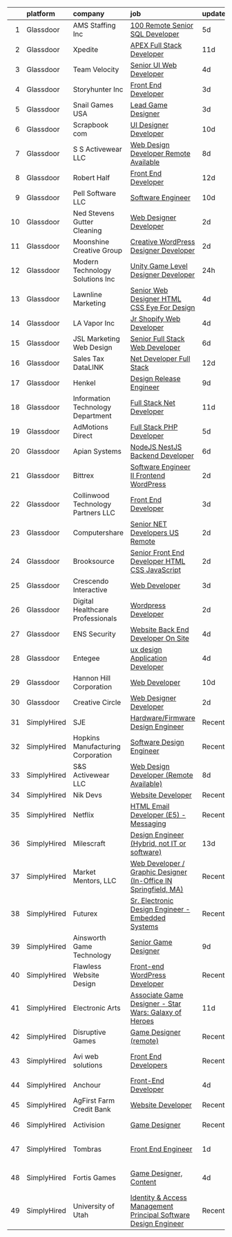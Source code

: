 

|    | platform    | company                             | job                                                                                                                                                                                                                                                                                                                                                                                                                                                                                                                                                                                                                                                                                                                                                                                                                                                                                                                                                                                                                                                                                                                                                                                                                                                                                                                                                                                                                               | update_time   | location                  |
|---:|:------------|:------------------------------------|:----------------------------------------------------------------------------------------------------------------------------------------------------------------------------------------------------------------------------------------------------------------------------------------------------------------------------------------------------------------------------------------------------------------------------------------------------------------------------------------------------------------------------------------------------------------------------------------------------------------------------------------------------------------------------------------------------------------------------------------------------------------------------------------------------------------------------------------------------------------------------------------------------------------------------------------------------------------------------------------------------------------------------------------------------------------------------------------------------------------------------------------------------------------------------------------------------------------------------------------------------------------------------------------------------------------------------------------------------------------------------------------------------------------------------------|:--------------|:--------------------------|
|  1 | Glassdoor   | AMS Staffing  Inc                   | [100  Remote   Senior SQL Developer](https://www.glassdoor.com/partner/jobListing.htm?pos=113&ao=1110586&s=58&guid=0000018354a9134d8d5e9206d52f10f7&src=GD_JOB_AD&t=SR&vt=w&cs=1_a69c8dde&cb=1663572710777&jobListingId=1008137082589&cpc=E6B95A06C1BC174B&jrtk=3-0-1gdaai50fj4io801-1gdaai511mbjm800-589e6d2172428d55--6NYlbfkN0CibbzESV24dYdgmS2yQ28TMZ4-wJlf8IQSXu0ladVZRyvJzr42EFWBtvAm0etpptZlD8EkFDFYtLANNWdYou6H3zfCwu4_WRoe3P5EgX9MKgmGe1-XVZv4oZMDHtj6fUVctpuiXYCr5FeW3TsZOcVSMyiw_B4eiv8sZ3vAmBeZE_fcRie9m3-JkYGbqNMO37ozNPOMPIAJPzugoZ7S6CQjeI75y1en58JryLFWfBG1y2qo5r7yGy0NwMdkXQzCHckapSx1AzH22ffC64il3-LR2Q-NENbanmhYDy0P4jVni2yq-U-8DwgGhqRGYld784PeZhq1Tie2CJxQ_px3JXu5f5CEdZtHiEzDv001lOTfASBAsR8KAOU-KVgyCaZ8VTqnHr3HT_niqs737Ap6WLE6t3NNQ1IfsFUA23eFjNdvVY1Y4mKQW3otnggPl2lB-bYfnf2teqbdv1wSLwhymmdTdALO6ZQdMM6jP_TN4Y2M4saqeZhYeROjLmQkVzL0dwKfb62GefFXYtpGnIHOzyD7)                                                                                                                                                                                                                                                                                                                                                                                                                                                                                                                                          | 5d            | New York, NY              |
|  2 | Glassdoor   | Xpedite                             | [APEX Full Stack Developer](https://www.glassdoor.com/partner/jobListing.htm?pos=105&ao=1110586&s=58&guid=0000018354a9134d8d5e9206d52f10f7&src=GD_JOB_AD&t=SR&vt=w&ea=1&cs=1_96d12dc1&cb=1663572710776&jobListingId=1008123515711&cpc=F0881FB4B112A732&jrtk=3-0-1gdaai50fj4io801-1gdaai511mbjm800-77f05e146b5e5127--6NYlbfkN0Bo_CM2a8GgFIiw_-9fb5ug3xmG_MFCzpxBl7ntROtVZbMxiiAjE6OeWDUKTeczL66bL-4rIrvD08BHHGZ8TSUYPr07XNHCYpbMREsAcVUzcaBCRP5ZEy4ftjIGBLRpKtI-squMly7s6jnJSNqKBSTKzenhn9SZdAv7QrDrU6FquzvEVa3VnvD0gnJA184V84ClV1cdiwkkf6jrfyAgkT_ouXsponR54GAZUk0YzADt9oab92PYbXPxxKsmIGMMd_-AozPPXa73mhDYYgJMGMJy4XbbQlyUsIokjrKuTsxr45RKh4FCoO30cGb31Q-iNYdVwzE2MsUXAZTUNsEJKYlPXBxyaHbyc-RzpRu9U2NpWw58FKP1h0X5IWKhstoqIyUJxeo84V2B2iuOJsD-LAYqt0erWb25xPAD8UZ4DDvxrhhrxwr8NwNAUDWKtF7YfWFaio-3cIiG4B15J3_JMiLOAEZGXjxUAgmHwhk9E9AlkrLjC9k_nKU_S9k8ClmgSpGiKXlvm47wsQ%3D%3D)                                                                                                                                                                                                                                                                                                                                                                                                                                                                                                                                                  | 11d           | Remote                    |
|  3 | Glassdoor   | Team Velocity                       | [Senior UI Web Developer](https://www.glassdoor.com/partner/jobListing.htm?pos=120&ao=1110586&s=58&guid=0000018354a9134d8d5e9206d52f10f7&src=GD_JOB_AD&t=SR&vt=w&ea=1&cs=1_593d08bb&cb=1663572710779&jobListingId=1008139737106&cpc=D2F1DE17EE1F43B9&jrtk=3-0-1gdaai50fj4io801-1gdaai511mbjm800-a6a900c947c52d3c--6NYlbfkN0BmIoKocX2EPZz2-LnVx7uj6CrWseJC8UJJqrhDAcGvGbHIfW2NzX-jIZ0y8ufI-FbHVDakPxMfsXPNcnSp0AHIajoCZHbxt_CsH4mo9OCbfbe4c_msTAouXwL4dntkNMyUN_1K5NpnCFnpLJA4H3rBxHNmYNDQgyOsCKV_4buafCenoF19WReX3xe0sTn4ao1YwU7NVH6McQTxGKaq75PJMFLSCpCltmUMZDxIaEOe1TFfFS3L2oZyIzeW_Drj4xXVo-dkN1dNO0y7q19JxwEeL_runYQ5DU4NdmN7jRfFAen4qcRLKSmo3v93aMoXByjErX-dehWKkmkZHgLQxKukVUPhRNyQTcp7ykIVaUN-7xwDITiD864dhme7xX8ldeDo9H7SdgG3Ai7iHY-QayBtD7QQzYDSV72KNgihW9JdfsrBooiO_2MfTRfzn0OBZhx1_6-xzUm9z48UUlNNoZBdsKaAXX4Fe5ZoYlL2iPnpJK-JSFjGgtC5l0bgfVQaYB8%3D)                                                                                                                                                                                                                                                                                                                                                                                                                                                                                                                                                                  | 4d            | Remote                    |
|  4 | Glassdoor   | Storyhunter  Inc                    | [Front End Developer](https://www.glassdoor.com/partner/jobListing.htm?pos=119&ao=1110586&s=58&guid=0000018354a9134d8d5e9206d52f10f7&src=GD_JOB_AD&t=SR&vt=w&ea=1&cs=1_049704d3&cb=1663572710778&jobListingId=1008142253326&cpc=444700D72F2ECBCE&jrtk=3-0-1gdaai50fj4io801-1gdaai511mbjm800-6b403ce7163a4a9f--6NYlbfkN0AgcujJ3qETlspHRKc8IIVMzbeN8Bz4-iApzrv1hrIVKKSn2xKtzzS6W9_8OiycdU4qiLMwjxOweyuAQzWzHdBZP4y2myfHdXU-sYGHm64E3boYYye272WZMHTwM3_m4BSDmoJTr47EH0btQdDMTVwB4CjNBJmP8QL0kb7gXhkeebwnthg9yVy6WWscR0yghBk11Jo3rgNgsb5Yjwql1qxiM-_Ik_P82SReNZzlmzZb18JyiLwV7u_c7Ejit1Dv8F6-h4koB7-WMwBx_tIw9Gjb4ALt20CFchcASGMzZZsiAxjh_IFgG9VbiOW_O9xknxqP-TtiNUSzMbUVEd1dfYyXy7j_4-eNcb_p3ZIelI5TuNJRMH7LeZHzav6lnS0c8EwC5zNOAWiNoM5IppiGjhdw0iNJW4T8JMwYtf9_9KiFfA10T4nvbaXhsVYxCXo7cyWy1jGF8owLcEgDURGNauc43aqieiPHnkO1cq6RwMMVPSAHByp4fjc0EQuKg29cTNw%3D)                                                                                                                                                                                                                                                                                                                                                                                                                                                                                                                                                                      | 3d            | Austin, TX                |
|  5 | Glassdoor   | Snail Games USA                     | [Lead Game Designer](https://www.glassdoor.com/partner/jobListing.htm?pos=126&ao=1110586&s=58&guid=0000018354a9134d8d5e9206d52f10f7&src=GD_JOB_AD&t=SR&vt=w&ea=1&cs=1_3f591720&cb=1663572710779&jobListingId=1008143273725&cpc=3DB599BF2F4828F0&jrtk=3-0-1gdaai50fj4io801-1gdaai511mbjm800-a48a39f6903e8687--6NYlbfkN0Cw7niSvkhlOnyUOIKh8iEFaGQrF0ehIy67CPytvastGfTep2RELHiWo27qzTbr0GGrHLuaj4V8iMzZoAKOmLyivAaB5nVetLbQfhWpx9sW8qh85TvtOsJx1zjzDNV66kxqszXKcJogkyY4hg_wbjvwLkeVsGVBemXSK_xMtcwLzyko7ceNTEIoy2LTdUb4mkR0WONlPYqJqvKbOQ2QguWDiwaH2mzFSQi5_EFttJh7yPZi6CDvQbUKdxPHMPahW8KZNIgKgVZ4i5WsppEqdsETHPB6izmov2sl860VJSsw8TJat3_qDNlv00UDNDj0pj7E1LXJCYD5aN5E6CGzCTHqon2IG_X0ML6ndynyrVHdoPRWo06VOaoxlNGcvgHvu-yHS4tlbSttMfcZF0ZYKWtFTRd8ccG2UjLSQ8DKw1lIFH8C_Wb74XHK1Z6gnKQhv601YZVFdSmeZqZZwDmMZ9QK)                                                                                                                                                                                                                                                                                                                                                                                                                                                                                                                                                                                                                     | 3d            | Remote                    |
|  6 | Glassdoor   | Scrapbook com                       | [UI Designer Developer](https://www.glassdoor.com/partner/jobListing.htm?pos=101&ao=1110586&s=58&guid=0000018354a9134d8d5e9206d52f10f7&src=GD_JOB_AD&t=SR&vt=w&ea=1&cs=1_7fd0f4e6&cb=1663572710776&jobListingId=1008127117355&cpc=292986E5893862A2&jrtk=3-0-1gdaai50fj4io801-1gdaai511mbjm800-c37b86e09c42734d--6NYlbfkN0C1yppl-0ekVUoPe3ZKhKQjCocelex8BczS8oiB1y4H6DeepbMPS1CfVuhEiwkxvND-AJpum8prl33x0-Ufp36UFK9TMs8BSyOON6j7qxpSyOEcFAp-ZjUxDr0DBTzdDtEb4t-Z3NZOPqvaCV_HD8w8vrj6u6sytNpt0rLlo2jjKHUF5CVexhoC-qlce9sxYZc8ujY0fei0Xyp6dOkaneushWz-OCNaibDk96RYtGeoyes2E4NZC3KSxiQG0ApudV6OiB7bDOXDyKwZP3DwcelNZ8WzEAz2KS1yB4K8zEEPkhAaozGmBREfUCZ2aAUXVkZuA5USkkEfBzaDHjZcWhglEcNVRmpBg2TGtsbKXWHbmb8j8DtLoRhVPndwq4Sm-cSOwoqbOmYwQv40WkTfSFQJV4BYXWarudAjaUYU9tzguRZsZqeHUkPZiZt0xeKuaOieayQjsmYEPrOY7GaclDsLETO_XJgym6rXgiMC4KygX-aWWR2PRljvQodPKsHPUTjmylsUvoDAyg%3D%3D)                                                                                                                                                                                                                                                                                                                                                                                                                                                                                                                                                      | 10d           | Gilbert, AZ               |
|  7 | Glassdoor   | S S Activewear LLC                  | [Web Design Developer  Remote Available ](https://www.glassdoor.com/partner/jobListing.htm?pos=108&ao=1110586&s=58&guid=0000018354a9134d8d5e9206d52f10f7&src=GD_JOB_AD&t=SR&vt=w&ea=1&cs=1_9f8b76da&cb=1663572710777&jobListingId=1008131212019&cpc=F41FEAB56D215062&jrtk=3-0-1gdaai50fj4io801-1gdaai511mbjm800-e77e0e5672b8281f--6NYlbfkN0Ajr136nt6A_LHOZ7dazkZBMRVGXfFx1UH3hXSlGZi78qV2vh4IIPaG56QxCFgA56BicBY0oInP0QPYJd4kFVbc7huEHz1FXVqLxP8gElzXxfnWXkWC5Tk3amEWpKQOdd2DP_B235foqRfXk2sCy5zcr5ta9uztYyWr8zoLSfktUae741wAEOImCxf8e0o5q_ycQgCe-ixKA06BIbumOe5BLPPJtlkagwve9y4va0OfsQAKsxCenDo-e0egBF_YeVmTaHsb1PpDIVAN9_7MR5JUtHHlLtfZnMq_OYryQjUu4JseIxDtXMnCLBtOMleHSwc_Wsije8FRC6Mm9_-15bdkiLx-_ISgi6j2j-N6Yytpj9nRoAWpMWW3JZdgNPfJKvnMYp1HjxXuYZ9gwj0MUv41dTpD6NUJ966ovZ7RzG-HZaAAsTqsqmUu_2qA8JHAuH5Thgp2uvY51lPcZ4Wz3KMHK3AIXYkzTaEgDUtJYtIhiU_3uiID3WOMKqbRl0QhdpDEzyb8oe7LuRi_PG1EaezSNv9J0rcvHTjIfuXEqzbBC4cpi-SK2C9Tbk8f24H4i2gecPmcHjPMSM8DEF5RvHKrmAwYU_PPhnihze-oPIP5mL6EfMyW3bbyNfBHB2mCxpSWTQe9FNehkGjkYf1NJrDoOQwZ1NcUeAPt6SWkJcBVEQuFwHNNyQ6meUnOEcuPQhwtEV2pCc-byrRnKfmbmo1mubxlg4rsZTwCbGSHmqp_fBX2qWwsky9rdhyAg448bG0%3D)                                                                                                                                                                                                                                                                                  | 8d            | Bolingbrook, IL           |
|  8 | Glassdoor   | Robert Half                         | [Front End Developer](https://www.glassdoor.com/partner/jobListing.htm?pos=125&ao=1110586&s=58&guid=0000018354a9134d8d5e9206d52f10f7&src=GD_JOB_AD&t=SR&vt=w&ea=1&cs=1_a69c3c96&cb=1663572710779&jobListingId=1008120611858&cpc=BAEB662971763A76&jrtk=3-0-1gdaai50fj4io801-1gdaai511mbjm800-f2186d150756ae06--6NYlbfkN0CpzDdaQkua3np5pkmj49lKioZwmwxQ-yx5plwbYmV_Myd9UjLXQ329wDtNKwBoQUhSAgPde3I4JpvFvrKhZ_8zBpqHE-b391S1YHiTyi6Ed8jCxaHJqcS5Wpl-EgCw4oDuE6UWQ9aepJ8C8TautfNbf40cokBPORJX6cdQTjbvH17t4nliVhjy3ESoim4uVPQKSSEIJo_PkWpFeyDRG_1Hc9hd55-odxhXlkcXgnd3qg3X6SDyCPSVEIrkZX7jPDSHgQA3afjzmOBatf5VOiEQKzkQIvRZOcvWXmmLraUjT8F_VoAVA5DD_xWi068OoKAe6Vn6FZ47nAAaeXvSUvicpG1UpR-_u7Gdj92yRHHfFM2atUEQvkvsNR0JamQ-8_82HkS9WMpf248-r7Fz05Le-_ZaSmLB0oZexxF2UCjRqrs5bPbyAQWGjK4da9MOp30ffUHkwX36eiB9SfONyW-h6FiIpbMIH6AxHpoiWrt5m04GnZfs0_6NyG23kPUKD5xIM_tqvYjsPlKkU5lBYvLetmSx2JWSohAbd9UXuq8383TAx4HSL7TI6dVjnVCZb5Y%3D)                                                                                                                                                                                                                                                                                                                                                                                                                                                                                                      | 12d           | Tampa, FL                 |
|  9 | Glassdoor   | Pell Software  LLC                  | [Software Engineer](https://www.glassdoor.com/partner/jobListing.htm?pos=109&ao=1110586&s=58&guid=0000018354a9134d8d5e9206d52f10f7&src=GD_JOB_AD&t=SR&vt=w&ea=1&cs=1_28d6dc53&cb=1663572710777&jobListingId=1008126353338&cpc=8CDBB1EC89CF7160&jrtk=3-0-1gdaai50fj4io801-1gdaai511mbjm800-e487268c4429cf16--6NYlbfkN0D788tVLZnHYB2JKTLmCXo4PydfvtZKcdbYx6lxKaz3IlftlMCfsI1zqUT_XwPwDFZHDepp4HS7u-6hwCzZF6rXRix7KZAq-8scx__7QiYxhitWFUq6o3DE2HIdCZF4AQSutKGgIITUfcuDnP3pa5PgMiPucvv_wpUQ8p4kdC62ZTsWeMEgV-26bd3Sj6mjAM7_YMMzM69tvSoyILKXWyOIlS_k3MOYmsDgoMICqIu0L5XXpccElA9SFfLuDDdnY8pCfhh1FhmdoSb-1TGmTdH2isJ7krU3p-8G1qFrCTgZlFG4zz4TjT_eQw_QKaI7JB0hgKhHSODYJfEEWWQ5dX8C0N1uj5DR1wi8qfOFwBSpEqsgu7LKc_33omqDE9Cc70nRwDZlCrFZ2Ail4MGPdUyzuUkthnfKWCjQMvhcrgEP-ugnnx-Vzq-JS-sxPj8P1Y9O-tF0ArVS83-quoILtl1j5RT8HuJ9pxBv9zWcR5SEAMiZQlfqUR4Bpncf1cCAmNA%3D)                                                                                                                                                                                                                                                                                                                                                                                                                                                                                                                                                                        | 10d           | Remote                    |
| 10 | Glassdoor   | Ned Stevens Gutter Cleaning         | [Web Designer Developer](https://www.glassdoor.com/partner/jobListing.htm?pos=117&ao=1110586&s=58&guid=0000018354a9134d8d5e9206d52f10f7&src=GD_JOB_AD&t=SR&vt=w&ea=1&cs=1_70930d45&cb=1663572710778&jobListingId=1008145249117&cpc=149B3D5996025BBA&jrtk=3-0-1gdaai50fj4io801-1gdaai511mbjm800-92ba3729d6720e43--6NYlbfkN0AkLpTqwQyOHWZzzBh8L-NJRXeVaRNqbLPAA2fHvkxVuJSLLV_rgQ08NUaPLcDDdaiRI9iK6jQn8J5ezsPbwTlDRK7srl-ykfpmt3l_n0AvFlfSjZ1RrdHiBVvDTO2_uacut2-qB8nyvUhDiFLOk14-qdjvwrX5nKmYuUYySmL6tDhpRCi2mwK2dyD5brS4HJxVTjj5__5giifYF59sjAxIbkGhZcqlovebGgr0lZfggyt4iOYo2BQjZTbdlFnhfOicpic8LSFcvGzSbO4MVOMgbfy-u5ThqFN_BDMl1Si4yulwJ8Y88qRXXP0Ci62C78O7-MtbFHer_Ib4wEs99OcQj91Gt0xM6ASdFZTWJs6gfmaXSwomB5dsTMr_3lixc2hJ78nMbTJG5U0wGDooUUloWMVJJvPiIdEm0CO6pu2IGp1fQ7o1JzIOLmFSIqKWvNKUjMc1d9E-fzanT17xUJYXdpAiP5FJWCaIgAHcbaYUhoWiSvWfYRi0rFnH6VgDkJr3e7KOlG839g%3D%3D)                                                                                                                                                                                                                                                                                                                                                                                                                                                                                                                                                     | 2d            | Fairfield, NJ             |
| 11 | Glassdoor   | Moonshine Creative Group            | [Creative WordPress Designer   Developer](https://www.glassdoor.com/partner/jobListing.htm?pos=116&ao=1110586&s=58&guid=0000018354a9134d8d5e9206d52f10f7&src=GD_JOB_AD&t=SR&vt=w&ea=1&cs=1_ac0459b2&cb=1663572710778&jobListingId=1008144606129&cpc=D69957E0862862E0&jrtk=3-0-1gdaai50fj4io801-1gdaai511mbjm800-8aa1d01abaafe033--6NYlbfkN0CG5LXwJMQ_F-UEP33lv6qdrvZYV73m8wbNemMfzpMfCtLSBZ65YDIhxcsYdQmKsjJKwH4-0_2P_dhzJyRl4W_1ZhYbu65hrieSm_JWSH1IUM5nx0fWkDeI5Yiu-NBvhJrKJvIM65eUzIMmzVCJoIuMYFEDHmwvOqTooKzWVSwMutjZPIWpJE7hzno-Jo7rvj9QTSpBKOqpbgdD5skGrTcn8cRs1rlMp_tBjUFFzVdQeCddZzZJUPdQcTMAkfqiv9ywQzr8FP-tdvfNg-8ek3uZ66ykbwnoK-KjSQDFsSoDZ71-L319zO43hmaGknzazM95vXW56XZWCBLpOBZRr4xquBXJYLc6mqkYHrBHYsNU3kQNWGxbAyQGTzVNXOq0-8gn1__JXlO3-ort0ZcONJP47DhJDSWGXvaB6RkSO2BEiCqkvybAo7juSkj6841Yr7TzF0NlZHxlZN-ph2Xqa2RVVIr7he_f2-9D7Eu_RxL35p-6a4XrGkTOw7_ht3zHFgWpirb1HhfLWtzH4MGnOgvt)                                                                                                                                                                                                                                                                                                                                                                                                                                                                                                                                | 2d            | Tampa, FL                 |
| 12 | Glassdoor   | Modern Technology Solutions  Inc    | [Unity Game Level Designer  Developer](https://www.glassdoor.com/partner/jobListing.htm?pos=124&ao=1110586&s=58&guid=0000018354a9134d8d5e9206d52f10f7&src=GD_JOB_AD&t=SR&vt=w&cs=1_d582ddad&cb=1663572710779&jobListingId=1008147065869&cpc=42BEC95245890617&jrtk=3-0-1gdaai50fj4io801-1gdaai511mbjm800-9647f9bca37af8e5--6NYlbfkN0C26OT7h5zXl7z1yVTYwN1d43osiYS9hmGqw_eY7i5KFzRWaSyxghJjTLzNEsEWeJhbFi6O0etIGl_3_4NBeh9gVf6iEXil-UotNJSdxYho5k8U3bpnEMrRtIF6PsmAZPeWBdXZm7yyEx86DPB6qNwmdJyRaBrWQ9IiyjosfEDXzyp0C5zCGvEADS0GPFp2DzD-O6g0zzh--MAwtgELzxs3BXQuWv7UtI_3puMrv_E9g76Ic0dsOw8RRFTwL5zXQGXj9gnxe-LP1ddYVmsU-uEIEupTD_hQynp1EqPhAV0lgxeakQF9h1W9sdTTic8Xfo4GRMP1M9WjK5qhu6RISXQ236Y5Qd_En_TEVUJG05PIPhzh88m4CqPfDklOtjpu33jSDgB3lANtTA2Zi_wlAeX2Sj299y36xIbKJ0yt2dH-p9eNc_WrmIDs)                                                                                                                                                                                                                                                                                                                                                                                                                                                                                                                                                                                                                                        | 24h           | Huntsville, AL            |
| 13 | Glassdoor   | Lawnline Marketing                  | [Senior Web Designer   HTML  CSS    Eye For Design](https://www.glassdoor.com/partner/jobListing.htm?pos=104&ao=1110586&s=58&guid=0000018354a9134d8d5e9206d52f10f7&src=GD_JOB_AD&t=SR&vt=w&ea=1&cs=1_2778af8a&cb=1663572710776&jobListingId=1008139332643&cpc=0A88B0016E52E137&jrtk=3-0-1gdaai50fj4io801-1gdaai511mbjm800-756d3fff91c15e87--6NYlbfkN0CSgGTbSPgM0xpgWRkp5SRTexU57Zk_6_bZ18eqb9d2QD8eCeh4DToPCFdsFw9Mq38PhjeHZEuVdUJ7KICRHuS5bSRhDzuIPdpl-zlGPJATjopMBUFYSRvn0Hyn71LYs0yL4I6csTiL2jHBbVJMVoFVp3N1-Lh_JaDap3csi9kRgup28Mt5EI0WdNIovdEv1XPviiT_iryyS_xQ4nHXl78TlVgD-1YhsBncmG_PwFMAb6S7buG5keXdIBpLF-sX-r2wFt5ooOfIPQAUCxMdKNx2eqp4pyjvgC2ywU0M4uWLUWh-v-nAw5tzZN6NZkws6z6mnDfJ9hxl_Pvf7aNrDEQCYPGkFJs21o5c01bcnxbYAmv12QXfnCZ2mFeOaaq0z6OI74lJLHHUiz1MWqX4-tRY6llX1aQqGIZW4GJwW_lveF-nBJaLvCegO9ppFVEFApiQH7xmcvU8waZFtu8OOSYGRJQ4zMF8bFvfGJfMRuhoSQKH0rZHWpvSvgdu4q8nhLPgWF2H_N3TkLbbUJ6pKD7QbdDIbUaLIfw%3D)                                                                                                                                                                                                                                                                                                                                                                                                                                                                                                        | 4d            | Tampa, FL                 |
| 14 | Glassdoor   | LA Vapor  Inc                       | [Jr  Shopify Web Developer](https://www.glassdoor.com/partner/jobListing.htm?pos=127&ao=1110586&s=58&guid=0000018354a9134d8d5e9206d52f10f7&src=GD_JOB_AD&t=SR&vt=w&ea=1&cs=1_4f09cbf4&cb=1663572710779&jobListingId=1008140181483&cpc=32EE424DE2B657EB&jrtk=3-0-1gdaai50fj4io801-1gdaai511mbjm800-de90514a4bbd6e3b--6NYlbfkN0CJdF-dcTyI6K_jQ3hNxcEWsQ5FdiXrEanOgkWkyiPfXhf_OXvFejte4LCunOxrNaYbLHOuyZld0YnnchhutS_aFl5fs43CHJFtsyOfVR1mUJcEfMkXBQrz03Nf0m0jO90iAKUL02k1KmJOXdZ-2dk-FxLeAJxcZXTdAfEg941bRFUDtXvi9tNZ1rH2i3LTge1CpTib2Ga1Imxa6Qfg6BQPeASbNbttM8G8VnelmnI9GTkD_1lV5oIkySaTlRl8Q8NmjFBExd3mrXQPdJ77R1ehsndrNyhdiHu6U6Hq8Lgc5gZb4I0Zt0ntwunrviZIO9O--ud-x1n5mFRp_QZHLh7NxHCgtgtXb3uZwTvuQ5U5a9nt0Is-sjSBMMUg-S9U-Vxx2EA5dZpAka97WVtE7A9XSLoCOTJEsAZSJ59IGAqY64TRykijaBXapQvZnSxhpsSZDvVFWcoYcnW9gmjrFWTOCH64h9hx5Nq8qaYlsdnETtWfqLQEOKB0zIjg6JkRozliNM73GT-KLA%3D%3D)                                                                                                                                                                                                                                                                                                                                                                                                                                                                                                                                                  | 4d            | Industry, CA              |
| 15 | Glassdoor   | JSL Marketing   Web Design          | [Senior Full Stack Web Developer](https://www.glassdoor.com/partner/jobListing.htm?pos=115&ao=1110586&s=58&guid=0000018354a9134d8d5e9206d52f10f7&src=GD_JOB_AD&t=SR&vt=w&ea=1&cs=1_da4801e7&cb=1663572710778&jobListingId=1008134237353&cpc=8CDBB1EC89CF7160&jrtk=3-0-1gdaai50fj4io801-1gdaai511mbjm800-95e4bb47586a1399--6NYlbfkN0BlgEJqKwI5l4aRBGXhwprTFd9AXksXdNlmC9_5OPFgTXamcWBr4-lNrxyfoHxAJClhEX4zuwWIli7IUgTKB2fktkt7LhtcmJ1NGhSmLJwgv3568HcCts1K3Q27CUvSFOFQD4Ho1saamcaXZRqzbo1wrX46WCXjGdWg_-a6UyFSqUsQDmgZ5aNjTfGL3soegKSi_ToQ2ivkskD6F_tJGLUOy4pSX5gcYo8r2ujHVYcdKQvqrnMYnHEchR9HBTMcxs5hSZkPG5RiZ3vriK2FGMGyIC93w_y8dn7MjEKj6Dbj60JlZGtIgfNvgSOV1WRiAsuLlLNsi21GZMBwnctkx7xEMXXK1tnES07-9kuYvU6lHp-P3NrS3MV63ZUENEtegZEIvqr1YHLsgdnw8mcnTkdxwdGRhrrXNk9Um6BL4jLB0nbOIa9pLjiLrVWly4bg9t59WuUz8M6YqaRtrRVjAd8BftzRvIZzZPqv3aCFInmJ4sI2hdpacoAO5dDSAfe2NZr4815TbKxElyVnU9Enyuhb)                                                                                                                                                                                                                                                                                                                                                                                                                                                                                                                                        | 6d            | Remote                    |
| 16 | Glassdoor   | Sales Tax DataLINK                  | [Net Developer   Full Stack](https://www.glassdoor.com/partner/jobListing.htm?pos=103&ao=1110586&s=58&guid=0000018354a9134d8d5e9206d52f10f7&src=GD_JOB_AD&t=SR&vt=w&ea=1&cs=1_4f9095bd&cb=1663572710776&jobListingId=1008120751785&cpc=3DB2029097D57E23&jrtk=3-0-1gdaai50fj4io801-1gdaai511mbjm800-f6fb0d7549386a78--6NYlbfkN0D788tVLZnHYB2JKTLmCXo4PydfvtZKcdbYx6lxKaz3ItHoPq3a-80QsNIYVUrynlxv1neh7WqWfaIvsMNLgJwwTlkmv0uwuW4CvdhgZ3pW4iuVvi92rFQZtb03YJWWLaGAudknjKdVf8z918rT5Va3QJWsVnkSCWOEjUYDz2avO4gC5lWcVXr2E9-97_OnvBndYy3W0tCucoQVCp_FZHT796LFrfWU3KbjhNmaLS2Qz-xLJIaoX6h0klzSGvaY3CnUsGEZSSRkKHHOLx3SW8qBXpuJonCV0yVUOPeRuJ_AOigbYhvXkqG11Oc1MyJgeBbKtYvRvAFEU1q2aHW5NeuhH0pRNyvxniv2ks5hkHFbX2qpQIsYR7A9eNGOESFQYMwKYgw0dKpzcA0w-j5-_goEZjUVTzgnpY98DUSGlrHv8Bda_lWgz0Th-Y32gVBiuXJ9-hNktlGPygFnXA07wBXqII6BiLmm-99YFou4UMyvSABVxdfqiSdU-Qd1en9kZFPk7YJFa4qeUA%3D%3D)                                                                                                                                                                                                                                                                                                                                                                                                                                                                                                                                                 | 12d           | Bentonville, AR           |
| 17 | Glassdoor   | Henkel                              | [Design   Release Engineer](https://www.glassdoor.com/partner/jobListing.htm?pos=129&ao=1110586&s=58&guid=0000018354a9134d8d5e9206d52f10f7&src=GD_JOB_AD&t=SR&vt=w&cs=1_f5edf9a1&cb=1663572710779&jobListingId=1008129968269&cpc=334ABAF5D42DC775&jrtk=3-0-1gdaai50fj4io801-1gdaai511mbjm800-dd6aa8f583606936--6NYlbfkN0Bnb2JtfZ4AEsMA1Pu2i33F7qA_ifajj7vsPj00nFwV5oJ5S38d4YJev97vL1XpAk697PcgHYCrOvaQ3Dld0Ehq3dDuTjOxMQELFMqHYyzv8g-iyjePoYaXQPojbGhFNqwV1qsbWNqeA7M6FV-OtylbeTOenxbAa9MXgTQTS5a_7jf0Lvd4ZhSR7Q9ZELuUkV5COyk62LtA5eA-eMasfVLK257gYIQ1n3h0Y7ipReJ_L7qFIKyqU-kWLedkdVqSBTl2PfUBSs6Fo4OOiUNy1uEBCPsNjoepYVZC3CjdZY4CST4Ttzt_gBHz_Vg1cjfKsqKotHEkGeMDczyaKixO2zWLJgfGlPyvR4xWQvjVRTrHYkRe3WDRD-kxV4hLIZE5FRQCaWbWgQ3WNNHLJuYOK3q3ARaDFMngnHh_i1c-NL8k6RKdlF8fd6UxErABCSGNrQV80dmQqslVMwsruPp7VbZwt61dy1dgZREOcT6D_rZd0g3phADfZscfvJereOfG9SXmHTt4PIR-W4Qvj8iETy0gAJ72PzEAqGA%3D)                                                                                                                                                                                                                                                                                                                                                                                                                                                                                                                                     | 9d            | Madison Heights, MI       |
| 18 | Glassdoor   | Information Technology Department   | [Full Stack  Net Developer](https://www.glassdoor.com/partner/jobListing.htm?pos=107&ao=1110586&s=58&guid=0000018354a9134d8d5e9206d52f10f7&src=GD_JOB_AD&t=SR&vt=w&ea=1&cs=1_e340c9aa&cb=1663572710777&jobListingId=1008123784138&cpc=0AE43CF55DD5119E&jrtk=3-0-1gdaai50fj4io801-1gdaai511mbjm800-d041588118a0f709--6NYlbfkN0A0oXxtaiUABWoeoku3u1fBj91lxuYFZZPqtsu_MUy36ZCZymUbXjRpA0gVNUa18ycIxUA18Kq8BGvXDxnjyUH2Bbm7JpgodD-3KgWbwwCK0Pa07XTlp2BoxRt0SMkpsf29_hKW2l9NGcqRkn1NE7q-3racCI7feVDFN9rWqIh8GSjPRfbat3GrjjkENgRNi4qo_DCOxwPbV3mNQC96p4f3ixlTYlHs6xhTH4F3g95AQRdH3KF_x675-_JSNy4OI6UrPSgYzGbwQ1WfhcRVYXbGqEsW7U1G8OmPYXVw_aRqaxMX1DAgZrcBMRqAxIU3sGjzAWEDfZG6gWmrJS9YqjcNwKj9n3jeULudBRL3YunPltvC7fCtwI1Mkck44SbNggSiM51yU1cTZ1y-s7aX2qHtwIk2o-JRuz3P9ioXcZA5g_yPaOowVmw90MTci6_ML0N5nKFsCuyq3iqNBENrPJLUVRKDI6oS4mdi0XVgrqreshiBMJ4VHruBkvvig7SXkkD4y0tQgz863g%3D%3D)                                                                                                                                                                                                                                                                                                                                                                                                                                                                                                                                                  | 11d           | Boston, MA                |
| 19 | Glassdoor   | AdMotions Direct                    | [Full Stack PHP Developer](https://www.glassdoor.com/partner/jobListing.htm?pos=128&ao=1110586&s=58&guid=0000018354a9134d8d5e9206d52f10f7&src=GD_JOB_AD&t=SR&vt=w&ea=1&cs=1_94138c33&cb=1663572710779&jobListingId=1008136883142&cpc=654405A9B1E0A9F5&jrtk=3-0-1gdaai50fj4io801-1gdaai511mbjm800-e3ba54013a7866af--6NYlbfkN0BK9GXDcakwdiqmeo8o-2GvkYnmPkq7xevAHdeF_847qgq8H7zIJ73WODE3DyE5T5Z1BGNif_j4j-MQRjxFH_uvO44ftodG5LAhWDkxFasaiSiXEw199iaAGBlsK30bpDWDimtbV-FkdnIeqT9oiO3uTYy6yDHrmAGrPtyjWB7xLtoAJB6AWum43MA3ddQo4JHLNTwA6a7qzpF81VzDwgG1WVlqGOH0bzWGi7_PQkN0uazwb29PwOF5ECFPflpGLXuLQL_DBCvBlYHNOjLPJ10gSz5Tyul5BcxOeih6JlRJCU-Cf9TSkXp6yfs4p7E6X6OCL0MQG1ZIJRo6a2WEdg-0FZm52tc_2jhcmXiBFZ02lDhe2d44OLsugMQJsFJ5FV3INngeS0yyz5ZYu0-9RBDzBE7JC3aNTx7TCHq17gqe8uh1b0i8q_KxoHIz-Tmdu5FFNoyN2OP9W9LoyXoZm-d111QAxUyYBtpeLtbv1-Qqvg%3D%3D)                                                                                                                                                                                                                                                                                                                                                                                                                                                                                                                                                                                   | 5d            | Oklahoma City, OK         |
| 20 | Glassdoor   | Apian Systems                       | [NodeJS   NestJS Backend Developer](https://www.glassdoor.com/partner/jobListing.htm?pos=110&ao=1110586&s=58&guid=0000018354a9134d8d5e9206d52f10f7&src=GD_JOB_AD&t=SR&vt=w&ea=1&cs=1_61167024&cb=1663572710777&jobListingId=1008134392025&cpc=A0637F14311B9419&jrtk=3-0-1gdaai50fj4io801-1gdaai511mbjm800-a8f9165092995d7a--6NYlbfkN0BTT1lo8Jwdy_hu5PBsWOg-OgEs4ry3bvHurgSPaoaOHA92D-wk94bEGj467OU_ghYO58mee0k6RdJz37bPwGkRr8a-0ETeB31Rh_axuBcouXjSi4GfzQUTH5s4nSOJpznbeQiruNCVtxiQ7L6N5Hb7J-oBqxDtKGmQGBcQxpTYMnWRi0HyrOOeg018xZB8xF8ZLiNDq7NzosyiYoeJFnQuj3olPQqmaAfSVL_iDtN9xjBEUiVRHwrqousHIK7qRyHN6_Pb6jVy_SgPpMN2gWxpFxgJVqcCqbEXp4lclUvIiaCv4S1uVTwFtKw5FxXcqFz_fnpbeHSwUzwT1C5UPhIy-ib628RPVaqX7571JNhnm6igUmuQIilxYi_DZFv-zVc_K2fOA3LYbEwM7B2LFCVgYzIdoZV6BgmdGBpHnRLlZNcaMe4mPxEnvdd4zqNlR_nwu8PmGssOscNXWLpqz2ShhVdaQ3ObvYK71ffOp7JCu3IimbW4kU1XjboZfF1zicMJIxuW_Te4bw%3D%3D)                                                                                                                                                                                                                                                                                                                                                                                                                                                                                                                                          | 6d            | Dallas, TX                |
| 21 | Glassdoor   | Bittrex                             | [Software Engineer II   Frontend   WordPress](https://www.glassdoor.com/partner/jobListing.htm?pos=111&ao=1110586&s=58&guid=0000018354a9134d8d5e9206d52f10f7&src=GD_JOB_AD&t=SR&vt=w&cs=1_9f31e7f3&cb=1663572710777&jobListingId=1008145131059&cpc=63C68CF611DF075E&jrtk=3-0-1gdaai50fj4io801-1gdaai511mbjm800-bc254e041fd3edc9--6NYlbfkN0DG4ntHtB_rMsnfhgmnSvK2brktLme1L4SiDeJjQ-izrVOLqRJ5-yjEwoYGp-nj3bVmaw2G2hYiFLt2WI0Fqp8Okl2wZnzM1TkShaMY26vOZua51IVLdjiqn00BDaSZKxh_FTDYr6_Vp1t8Mu0cg6Qcao-ebhywGx2aUsbbTcRedxVcmNCVJ1O3i-Q0lsJuI1ulVV-tOicJtBjvWYWExo7irJv4oDFJ1BWluIZ2tIXECnOSJTgG779S8xw1oI2D0zgjP5pn3WHrPaNP82Ae3e57M3RxW73C7gANcsvnIYOfIhhjyXwpOGphSUfMIX_XWyUaNOiYCYukKbacdXRqz-_ng3CvNer3eI2aloag1bDL8nBWk-CvPjELpoxIR8Tby-6q9WCcZrLSsNZbmou7nl_m_-YvYAW4bo0CQczaS7FwBx9yRSJ8w24wUbzLpLf0ytDRpwtSs1lVwr9T0st9SoUXmhwhvx4nGqoT3wa_XcJt6fctLLFMa-imleP2buSQwlsV9b9WNI2EHGcAVCSGtkYYSBkdzys0CDZtfgmso-LtyY833GgYCAGSmnAuWA1inhgjW4TZUARk5ZXhBE5RUZQ-GPqoflBAKf3NWzxnjNuKSUzAb68VMBiJlOJTgk7rZAbjq-O2LErN-JS-2kmxzGZlJ7c2dGa3vhIeA6fFcareaGnDFsqbDxX25ez2bvRJQhIiRLwaB0QTl4TKZFQZEIak3kUg9Gwpa5NzFUdTnQcbqBYITqHTHRSpR3mCLk07BtVA23zldYj8ewqVstZxcbILkhmaHqerTPK4qiDrWqcJSEpu3yE-pHIxHa-CaLkhjsv7Uuy1G8j3H1in4QoFWm_G4myPw1-x5OrGElmrXjmmO9sADHIEc5szm5R5Pvjla31xC0DoYiUkkzAv5YSDAqtwSYyIrCBwOUBkWbFEROC28-pHDnEW-s_PAbag0zGDxtrlN0PNQQUHmEf_jmS8kIj559QjS5UxPUEJktZAw-zr_lp_3td7SjHnKEFtm2nCHCl2oOT_0qBZcoRAi-CC9sOu) | 2d            | Remote                    |
| 22 | Glassdoor   | Collinwood Technology Partners  LLC | [Front End Developer](https://www.glassdoor.com/partner/jobListing.htm?pos=122&ao=1110586&s=58&guid=0000018354a9134d8d5e9206d52f10f7&src=GD_JOB_AD&t=SR&vt=w&ea=1&cs=1_c21295f4&cb=1663572710779&jobListingId=1008142459785&cpc=7F6F94E2229B3AB5&jrtk=3-0-1gdaai50fj4io801-1gdaai511mbjm800-ea77eca74649c114--6NYlbfkN0Bch2DQBo8zF7EdxzSNX8_SeXdRX3ylaOzDo2YMlUTXFxonpmP7InOhihBn9frzIkheE-mUX5AukAvkH2M4PFXXeU7w1JNGXxJB_zAUMw1jP0N4l0hZm4hLxzA50EddQgQSssmPAbgNDUdABP1FX8RLhiTQVfsMzHhEvqpBH92VDhFlK2LIzIVu9mOfw9YV-x5HflyCBFJoOhBVJwxv3TdQOm4o8ax7bZ6IGlBWVRYBqGjSdC9QOHaqiXrsbjxGsjht9T0Fro4hGpbtd2sPdXSlNMz3IFOkAavsiC_c4rWSo_Tk-TneSnz7eYO4v_RYerxd6i3_j7AsundG44c14njnJvhmDFKCqFKpma8p5CpAmrFePE5n1adr-PJ6-7yC3R--iXYDCqwg9MkqznGu8irZXjZcnijvVBIkW6RVGIKioxnzQ2aJnJXjjJe4EfeGfapdNIoT-SNhFrnjIJYzmGjzSewPZPZtE6fgk-_D6-yhrWmtIq58hQKxHrE62fDDI1a5lrlYJTVZHg%3D%3D)                                                                                                                                                                                                                                                                                                                                                                                                                                                                                                                                                        | 3d            | Remote                    |
| 23 | Glassdoor   | Computershare                       | [Senior  NET Developers   US Remote](https://www.glassdoor.com/partner/jobListing.htm?pos=114&ao=1110586&s=58&guid=0000018354a9134d8d5e9206d52f10f7&src=GD_JOB_AD&t=SR&vt=w&cs=1_6d5ba7be&cb=1663572710777&jobListingId=1008145761036&cpc=618B7C2C2BCBC227&jrtk=3-0-1gdaai50fj4io801-1gdaai511mbjm800-0f08b29430e8f93f--6NYlbfkN0C6MWAx06RHPhT8Lk1LTJ4ojNgANd7X1UDwc5g6nuQ2rxG2WfS0exhxpKNljc3IU9ArjOy_ddq4pxPWURYpazCTs53Dter-EQHxRu2rnizxWcbVcM6_GqKKt8G6379Bf7kufl66N5IZU_WwpoIjRp9Tv5TZFcA66Rnz5hMt2y1l2e66Xxo_LfF02cv31P0CMxVhpb2V6pT5QKcAPVA9mZM832CwDXl1zQydrVu6hfXFMatu38nPUbNuUigJcL2Tmg0Jq_2TbyOJPsFp2DLxMIuF-6h_b3KociwC_u-xZds9aps7rZXajJdSsA6s-GG7ksQbiTFg3Iq5Y_t3ryCmBcn2bzuqfxMI7r7ilWFIG3ngXN20ECcWfKVQKGXfQ5sTto-QDyZp3pNt4GsDdfAVandg10CyPgvEUuEIWQwljR50XpNO7m0L-_s53nHFPtmZaUPadr4IUEeWjPE8vGy2hf6EguOr4Uq5bfsmr4RqOCyh4sERvJwwq64teJqSZmZIMg1K1i3E7mgaJqv5xvd2LDzf-jVWrGx-EHiHYoee0iU1X3lfQBg2zJUK-HmAq1_--CA5bXVt_OnsL7_6i35-bdRI)                                                                                                                                                                                                                                                                                                                                                                                                                                                                          | 2d            | Greenwood Village, CO     |
| 24 | Glassdoor   | Brooksource                         | [Senior Front End Developer  HTML  CSS  JavaScript ](https://www.glassdoor.com/partner/jobListing.htm?pos=123&ao=1110586&s=58&guid=0000018354a9134d8d5e9206d52f10f7&src=GD_JOB_AD&t=SR&vt=w&ea=1&cs=1_4470da65&cb=1663572710779&jobListingId=1008145739290&cpc=07D58528F3898F33&jrtk=3-0-1gdaai50fj4io801-1gdaai511mbjm800-4a2791c4090be565--6NYlbfkN0BhNN3PPgKPbTMZB0Y0J5JTZS3FnMM-ugqbblX4_m-srDJielPNCs_lvQXXEB0CV7PKlo8UXt5yb8BCtvOFp5qo6Avo0IQG-OdZ0Gk3w1AX0tw7ZgCXOEafaMGBVqiRFg9tGPEDbv2A_h3jLxKXPzxD871P6zeIOmLCpZRru7QZFfHRuSFYnFENFsxXMTGWqUH5MZXfe5sKu9ulgEUv43XTpHt7Bu4vz-0tOuioaaPRlAl9TM9Iq3gw6DU-Jx7zrYuXyPcl2oPctP9mScePzGSfHJTOrKRR9QZALoa6AKFw_CILrozQCuj7zHv1xI-sEc7P8MCz3bNb-7jXlekOhWb38zKEQwMUUCHItk5w9N6PkE_bBrV0tS1sN2B3d1zyHJI_zmtWPe9Aj-_WsFBx9kcLCkZtmZmYR4IGgpF7Pl-IN_uxj9AoQ5amrgt3kuiVg8HnSL5eiGapzLufoEAZLvGrLp64NMybjbgd0uSw9RT-R9G5go2NGGiVdOSvIr4WKsK1rAIWdV7X2bmVzdGDzoM3)                                                                                                                                                                                                                                                                                                                                                                                                                                                                                                                     | 2d            | Remote                    |
| 25 | Glassdoor   | Crescendo Interactive               | [Web Developer](https://www.glassdoor.com/partner/jobListing.htm?pos=121&ao=1110586&s=58&guid=0000018354a9134d8d5e9206d52f10f7&src=GD_JOB_AD&t=SR&vt=w&ea=1&cs=1_9e4dce77&cb=1663572710779&jobListingId=1008142341991&cpc=44CD5376B8534B8F&jrtk=3-0-1gdaai50fj4io801-1gdaai511mbjm800-3bdde5f7601031e3--6NYlbfkN0BTz9z0HkLcj-0RB5DTOedA729BogkPV_NNhoF5HvDl5_2-Sp6RXsVaEVOjXuK8lv0HGh2B2Eddj6JOC_UR-wQkp47XggeqUfyE8rNlEUQzIqsxeyNWXcWIhnIfG7fcVeldlirXbe16cfF3pTnCv-razwJ9S6vYdLP4qeCLbyta_2uY68z7xBEoDdUnYIeJUYPQt2Gg2dgNxGuIor8YTBbVPPDL0F-KqYVTQlODYowCeU5eU3QXD42XggGmFZEC58n--RyL6Zabe2PmqOx54fJ19UCDTbPT6FCw6cUtl5TXrhtNBLbGtVW3V6So5mowp4V6VzPfEqMZmyaEK5zeSy1YNVa9M-DyP8iOI1erujk18GEF6RaoasO9djmwzRVk8C-9gSiSbNmCNLs8bwiINqtvZnPl7IPoIE5_0-ewMexLc_6ieWzfInAeefGSkAyoEBDFpvQpyXjRiZnah9bmMPYlsLZ_JGFbIAygJ22Nwd2LkDE4WKseL83B)                                                                                                                                                                                                                                                                                                                                                                                                                                                                                                                                                                                          | 3d            | Camarillo, CA             |
| 26 | Glassdoor   | Digital Healthcare Professionals    | [Wordpress Developer](https://www.glassdoor.com/partner/jobListing.htm?pos=106&ao=1110586&s=58&guid=0000018354a9134d8d5e9206d52f10f7&src=GD_JOB_AD&t=SR&vt=w&ea=1&cs=1_e81430d6&cb=1663572710777&jobListingId=1008145087772&cpc=CCC092465BAD6A93&jrtk=3-0-1gdaai50fj4io801-1gdaai511mbjm800-59325e95a6e30e43--6NYlbfkN0BKgzQyzTF1Q9mOsR1amaS-juVGLjHt5Cdom-gEF9y-xaA6VVL5_C6w8DwRXZURFvWcQphzxP-rtjRJCT_Ju9ZzAARIrMFzdGlXePRKpDCrYBbS58PWdfYl6RPK81KtJ8mol_CyOl-fTrbd5YjOdXvlREB92bzfZ8vEps6qFQ82wix-grYllDlbv9kiSncVFamlCNPj9DbcxJSnA4k_mJn-3sTm6ZnQVVYsu9IxaI_UAJv51qeaMYlo10YlGsDr9-XjRWzczXUy6M0_KmCbYdMQ9zJCGhs3_eAJ8PL-GUa1UpfgDDvI1OQzFvkibiGzbio_olkYhmpDMDYmCbwnOvIFpbU9VkEOMiRtDDGdmE4cXQ9MvTkuKfgMxizOZtnsbrJH093Jxm3dVwW665wLTqTdofwlHoiKvnxMvfXgO0nvQnAzOLzCMyBZkcahop3RqsQuM-FZbemD7raP-8Qnbg5WPKiPl2Xz3_uE3YTXVj3kbseJiffNF2dMoQ97H2K9uD2dNbNRR4T7xg%3D%3D)                                                                                                                                                                                                                                                                                                                                                                                                                                                                                                                                                        | 2d            | San Diego, CA             |
| 27 | Glassdoor   | ENS Security                        | [Website Back End Developer   On Site](https://www.glassdoor.com/partner/jobListing.htm?pos=102&ao=1110586&s=58&guid=0000018354a9134d8d5e9206d52f10f7&src=GD_JOB_AD&t=SR&vt=w&ea=1&cs=1_c1b82f94&cb=1663572710776&jobListingId=1008139484499&cpc=BD090CE016BE616F&jrtk=3-0-1gdaai50fj4io801-1gdaai511mbjm800-85a454e44a02173f--6NYlbfkN0AFzyLFxSRBFH3kwNtJmaqsuvH1E-VLS9kEekNGpZoMRf8TMHuYWqb9GTsvjPu8Y80SCIrSwXgJYmmty3oFC-6q3FbLMAVlU0Pxs35OvuyV600CWZvKSyZRd123TLUokrLzlWRNSjVpTWAjdK6VmxrbZ5GMoC3TzbyRMdtwbRgmb0K-46vqyWrmpQf4NMgqNAUfHjhr_oV4JTcyNK6jSzmfUUZfWT79CMi5fa_6bTdlwGHf5oUjnlCoVdB6FTEk-YJAg1NlC4q7lWcC_lT0hcAgT6qoy4RkGrhf5gZD0hYcjZlo9sT56GZpdGFfLNdJVwUjfaEKqQYCh-ffnnkt-6ilEDZfAAtGR98qHJxXqVzSJz5hoHCAwvHHnd7m4AaI2wBOWUa_95nLn0RW8l9cvxvYgzaZMYssHiIiyOdWiEr59ukQc7Bl0KWJOaISU54Di1xhaka_7Uy4hPq1ih1emNjOPod7XjO3CbHWp4mu6z_fv0iI3DG9cWSToxM_mqVrJ9871Cn5lCmnC2yU19TYXLcT)                                                                                                                                                                                                                                                                                                                                                                                                                                                                                                                                   | 4d            | Industry, CA              |
| 28 | Glassdoor   | Entegee                             | [ux design Application Developer](https://www.glassdoor.com/partner/jobListing.htm?pos=130&ao=1110586&s=58&guid=0000018354a9134d8d5e9206d52f10f7&src=GD_JOB_AD&t=SR&vt=w&ea=1&cs=1_5d8ff795&cb=1663572710779&jobListingId=1008139174999&cpc=F41FEAB56D215062&jrtk=3-0-1gdaai50fj4io801-1gdaai511mbjm800-c4392bfb82c2e94d--6NYlbfkN0D6OzZjpD_hbicRkMZwNNvvxSeL23iIfvaC4EytleQ8zDIpz0YQ5KbISa7_Zvw6kCwhKZIuloFArb95I6djpEcVjNC-5KofU9cgbvGa6xPpgNG-EN-LSf2uo_tS2wNBHkbmDti35g8Og-h0-J_LXpU3pryehspH2RnASFhoCyzCwnp5ziGmagj9BDCOtTRMzTjXZH6iOPGYrX9ugQGnEHnOdBH-cdA2fIaM4PXsx966alz75H-_lTozedOMNPOri34TxGmOfCfipT1kWVIIi0_H72Vq7PKs6yeCc8O-0pJcy_Vnhvof1DxpMTjnOwqHFE1eCd6p0aH93t1o5a2SHR2yc7oaf2tpASmUnPVGgBPO7Yt9Cqrc7nh1yDYkFVhZ2nmg6g_MNj7HR1poN4sd2z9yns6UMHBGrxS7vRvxeINzTgVtdVnyN4VU4A-K-DS4jgXtSEVR4bz7WIV0kSO1CeaLPOT8ff6AAchDlwwhm1xEX7auFXWI4NTH6FJhh610QzfPJcD6u0k5j4D_knSgNnty)                                                                                                                                                                                                                                                                                                                                                                                                                                                                                                                                        | 4d            | Remote                    |
| 29 | Glassdoor   | Hannon Hill Corporation             | [Web Developer](https://www.glassdoor.com/partner/jobListing.htm?pos=112&ao=1110586&s=58&guid=0000018354a9134d8d5e9206d52f10f7&src=GD_JOB_AD&t=SR&vt=w&ea=1&cs=1_bb948dcf&cb=1663572710777&jobListingId=1008126570499&cpc=8CDBB1EC89CF7160&jrtk=3-0-1gdaai50fj4io801-1gdaai511mbjm800-0717eebf318b813f--6NYlbfkN0DzaDHVbxJ-LJZej0v9fk4K-FwNocoxjQ_zxp68kPBvcg2yVnif4pm_Xv77UwbfaDajhiiyUPUIm4rZSjaKinQsTpsoAZXVDLMaLDqm9WPQqwu-ShGRd8b_gvBeDVJ8tLWgrelnKEF_maFD3KFn_TUB7JOlA1uE1ohIG5yBZsCF49POPeAWUwyMpMIp3qr-3zcYDQwu-hOjSN5GvBp795GxwhCVYBdf1CwGrmPhW7xLpj4jNA3eYCcOPn2XAOlUF4w8H6kvdV7yAqvpwmmlrkCBw7qeiVLQB031ojjioB4aDbQswsXvx-wz0WVBhJVDxiwh9GseJX1XuACofU7WlvFIGCfvTewyWnZZc5RYFq8AYeDWQqRlI-SC7JO0XqFM23ZlGmVCsIZC7KES-jaNLEZ8b2gO4vJeZwPcsgpCqStGMuk1JA0Zq-LKwozD2ZIbF5QLq3G_PGkYDQXXLBddMCTziNXGGuZEd2u4j4vWI6aTPOCPqo0EhwlE)                                                                                                                                                                                                                                                                                                                                                                                                                                                                                                                                                                                          | 10d           | Atlanta, GA               |
| 30 | Glassdoor   | Creative Circle                     | [Web Designer   Developer](https://www.glassdoor.com/partner/jobListing.htm?pos=118&ao=1110586&s=58&guid=0000018354a9134d8d5e9206d52f10f7&src=GD_JOB_AD&t=SR&vt=w&cs=1_fdf7cef3&cb=1663572710778&jobListingId=1008144518073&cpc=4F748F1840550ABC&jrtk=3-0-1gdaai50fj4io801-1gdaai511mbjm800-509f68923e5c071b--6NYlbfkN0BPwlZa85gbT4Q3XYQoU_uQn0Qmw9zd_9UNfmcwtqAVud1yvyq1Z4UAlx1bxhDUi3IylK4O56pvEW6nbq40hYO2z1Zqn6T_tUYXwOh7VB0bbJVVxeqDOCJla6Nk70emjPvRumMlH-6lYRvkogN5p-649NG-Yh8cwCHV7E95Ji0fYPycJ6u83VN0rj2GKEj4-pVxLOIurIaCDsVOjHxc4sor0FEqxartX1XYj8OWATz6lWhMgIsSbKA0-b9khrVQbu4wrROcdFAIUoEffOJjbVhvsf7wShv5SVsYcz-sW52v6vyQcWAiPujzET1qw4u-nU9GQolj9CNIHok14MK-H0r8UPPRhuZfvBkKWVjkra367obh-rSZ6W444TLcBD0joC1uvOG2jxeMdcRsQ8Pwfn4jdplo80F5Axw_Dj78BTKB07Osp5B4Hy2R_zHVWHiIzNAIyewPmKnUG31uI1jeAf0as9kKAdqLmXGLY4sh8F-PxOQHs0nvYm-bSvAL09xiKawJKYSbHiCLZw%3D%3D)                                                                                                                                                                                                                                                                                                                                                                                                                                                                                                                                                        | 2d            | Irving, TX                |
| 31 | SimplyHired | SJE                                 | [Hardware/Firmware Design Engineer](https://www.simplyhired.com/job/O5hshxGiYNC_87W5pLs-7t7lmj2S2JS6hBsS2-tcTp7ul5nLvMtoSw?q=design+developer)                                                                                                                                                                                                                                                                                                                                                                                                                                                                                                                                                                                                                                                                                                                                                                                                                                                                                                                                                                                                                                                                                                                                                                                                                                                                                    | Recently      | Detroit Lakes, MN         |
| 32 | SimplyHired | Hopkins Manufacturing Corporation   | [Software Design Engineer](https://www.simplyhired.com/job/qY8slYaw9wD2ocnPC4HaJoxOS535kfd1g9te5vVup0OD4IWDFxIROg?q=design+developer)                                                                                                                                                                                                                                                                                                                                                                                                                                                                                                                                                                                                                                                                                                                                                                                                                                                                                                                                                                                                                                                                                                                                                                                                                                                                                             | Recently      | Emporia, KS               |
| 33 | SimplyHired | S&S Activewear LLC                  | [Web Design Developer (Remote Available)](https://www.simplyhired.com/job/WVJlFqZ4p0xs7qN1Ca08Qqq7zD3A3-oqj6AOCIgqftMwm8kYJAGKRg?q=design+developer)                                                                                                                                                                                                                                                                                                                                                                                                                                                                                                                                                                                                                                                                                                                                                                                                                                                                                                                                                                                                                                                                                                                                                                                                                                                                              | 8d            | Bolingbrook, IL           |
| 34 | SimplyHired | Nik Devs                            | [Website Developer](https://www.simplyhired.com/job/DXyY3NqiW-jnk6RGzn-yejrI7Dxz1gkQc7yih2BEj6xYd784xRdtUA?q=design+developer)                                                                                                                                                                                                                                                                                                                                                                                                                                                                                                                                                                                                                                                                                                                                                                                                                                                                                                                                                                                                                                                                                                                                                                                                                                                                                                    | Recently      | Remote                    |
| 35 | SimplyHired | Netflix                             | [HTML Email Developer (E5) - Messaging](https://www.simplyhired.com/job/1bXVxt5BiO0MD0IViaSIetDkT_fhFoZwnqAbC8nd3-MrVMl4GV84Zg?q=design+developer)                                                                                                                                                                                                                                                                                                                                                                                                                                                                                                                                                                                                                                                                                                                                                                                                                                                                                                                                                                                                                                                                                                                                                                                                                                                                                | Recently      | Remote                    |
| 36 | SimplyHired | Milescraft                          | [Design Engineer (Hybrid, not IT or software)](https://www.simplyhired.com/job/LNRWd3vmbZuuGaNHqdxPRFqBV1FwUXGvk-YFfeh_TGjdiZFaU6vizQ?q=design+developer)                                                                                                                                                                                                                                                                                                                                                                                                                                                                                                                                                                                                                                                                                                                                                                                                                                                                                                                                                                                                                                                                                                                                                                                                                                                                         | 13d           | Elgin, IL                 |
| 37 | SimplyHired | Market Mentors, LLC                 | [Web Developer / Graphic Designer (In-Office IN Springfield, MA)](https://www.simplyhired.com/job/FQG5uJ1dss-sRffoAoQ2VcQRgxsuv475Wnb7F9AflVz3v4ZTdM9xDw?q=design+developer)                                                                                                                                                                                                                                                                                                                                                                                                                                                                                                                                                                                                                                                                                                                                                                                                                                                                                                                                                                                                                                                                                                                                                                                                                                                      | Recently      | Springfield, MA           |
| 38 | SimplyHired | Futurex                             | [Sr. Electronic Design Engineer - Embedded Systems](https://www.simplyhired.com/job/yTf32o-rtkg6fYLSAykoSvHBGAtyJYSCa9SqNVcKrFQWik9sHIITzg?q=design+developer)                                                                                                                                                                                                                                                                                                                                                                                                                                                                                                                                                                                                                                                                                                                                                                                                                                                                                                                                                                                                                                                                                                                                                                                                                                                                    | Recently      | Bulverde, TX              |
| 39 | SimplyHired | Ainsworth Game Technology           | [Senior Game Designer](https://www.simplyhired.com/job/QQG9SPTrhQHhffSpozxVWrjKfhG6E42K_NSfkdspXZ_CeZ3MMxHI4Q?q=design+developer)                                                                                                                                                                                                                                                                                                                                                                                                                                                                                                                                                                                                                                                                                                                                                                                                                                                                                                                                                                                                                                                                                                                                                                                                                                                                                                 | 9d            | Las Vegas, NV             |
| 40 | SimplyHired | Flawless Website Design             | [Front-end WordPress Developer](https://www.simplyhired.com/job/JRVmPb7fzs58zzzGevS-VaGgMiE0BKvkevXsfjEUkE2ASJrh5ZpJlg?q=design+developer)                                                                                                                                                                                                                                                                                                                                                                                                                                                                                                                                                                                                                                                                                                                                                                                                                                                                                                                                                                                                                                                                                                                                                                                                                                                                                        | Recently      | Remote                    |
| 41 | SimplyHired | Electronic Arts                     | [Associate Game Designer - Star Wars: Galaxy of Heroes](https://www.simplyhired.com/job/aP3yRiqMzk7uUwqb18NHKuzsAvhb-YBER1tnDHuJ13k-5NL1ZCbo0w?q=design+developer)                                                                                                                                                                                                                                                                                                                                                                                                                                                                                                                                                                                                                                                                                                                                                                                                                                                                                                                                                                                                                                                                                                                                                                                                                                                                | 11d           | Sacramento, CA            |
| 42 | SimplyHired | Disruptive Games                    | [Game Designer (remote)](https://www.simplyhired.com/job/vytt5GMA1R1RrMNWATalKkRekAf5tHIK0Z9-YoH7I87k-ZDlqThfFg?q=design+developer)                                                                                                                                                                                                                                                                                                                                                                                                                                                                                                                                                                                                                                                                                                                                                                                                                                                                                                                                                                                                                                                                                                                                                                                                                                                                                               | Recently      | Berkeley, CA              |
| 43 | SimplyHired | Avi web solutions                   | [Front End Developers](https://www.simplyhired.com/job/WbSG7VDSTS-ndJev6fBBEWdRJaqnJCWmipmtN0DhSqpkjhXdbeK3gg?q=design+developer)                                                                                                                                                                                                                                                                                                                                                                                                                                                                                                                                                                                                                                                                                                                                                                                                                                                                                                                                                                                                                                                                                                                                                                                                                                                                                                 | Recently      | Accord, NY +126 locations |
| 44 | SimplyHired | Anchour                             | [Front-End Developer](https://www.simplyhired.com/job/n8ZWMsoRqInh31B14sIx2GnheiJiZOy2mlPfOXhKqUD340bY3onWfQ?q=design+developer)                                                                                                                                                                                                                                                                                                                                                                                                                                                                                                                                                                                                                                                                                                                                                                                                                                                                                                                                                                                                                                                                                                                                                                                                                                                                                                  | 4d            | Remote                    |
| 45 | SimplyHired | AgFirst Farm Credit Bank            | [Website Developer](https://www.simplyhired.com/job/XT3hCkL1thcJ7E0gmD4WIcLFoKHvcn9rU5czBBPEsode7ZOSZjlGCQ?q=design+developer)                                                                                                                                                                                                                                                                                                                                                                                                                                                                                                                                                                                                                                                                                                                                                                                                                                                                                                                                                                                                                                                                                                                                                                                                                                                                                                    | Recently      | Columbia, SC              |
| 46 | SimplyHired | Activision                          | [Game Designer](https://www.simplyhired.com/job/6emHKtHM3vchuHbvOmNHwfQuqchSQQSXV0uPQzHye_iAcDBnUgpYcA?q=design+developer)                                                                                                                                                                                                                                                                                                                                                                                                                                                                                                                                                                                                                                                                                                                                                                                                                                                                                                                                                                                                                                                                                                                                                                                                                                                                                                        | Recently      | Los Angeles, CA           |
| 47 | SimplyHired | Tombras                             | [Front End Engineer](https://www.simplyhired.com/job/3R8jAab5R7cpWRQBV_3gI0EULbV43t00HJEx95IIZYax6hmEwP6rWQ?q=design+developer)                                                                                                                                                                                                                                                                                                                                                                                                                                                                                                                                                                                                                                                                                                                                                                                                                                                                                                                                                                                                                                                                                                                                                                                                                                                                                                   | 1d            | Knoxville, TN +1 location |
| 48 | SimplyHired | Fortis Games                        | [Game Designer, Content](https://www.simplyhired.com/job/7dR9IOhYGQ9AXxv6UZydm5Hur2r5pIB8BAE1vzekTmOQ9p-zHa5Nmw?q=design+developer)                                                                                                                                                                                                                                                                                                                                                                                                                                                                                                                                                                                                                                                                                                                                                                                                                                                                                                                                                                                                                                                                                                                                                                                                                                                                                               | 4d            | San Francisco, CA         |
| 49 | SimplyHired | University of Utah                  | [Identity & Access Management Principal Software Design Engineer](https://www.simplyhired.com/job/YxV051qFnbf315_3liIbSlYCB5FJe5nSg4Yam5WaUF9clNxpxgcU_g?q=design+developer)                                                                                                                                                                                                                                                                                                                                                                                                                                                                                                                                                                                                                                                                                                                                                                                                                                                                                                                                                                                                                                                                                                                                                                                                                                                      | Recently      | Salt Lake City, UT        |